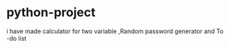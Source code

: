 # python-project
i have made calculator for two variable ,Random password generator and To -do list  
